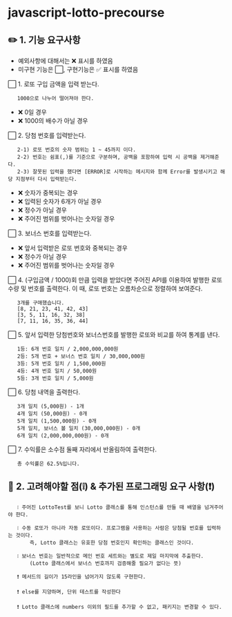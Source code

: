 # javascript-lotto-precourse

## ✏️ 1. 기능 요구사항

- 예외사항에 대해서는 ❌ 표시를 하였음
- 미구현 기능은 ⬜, 구현기능은 ✅ 표시를 하였음

⬜ 1. 로또 구입 금액을 입력 받는다.

       1000으로 나누어 떨어져야 한다.

- ❌ 0일 경우
- ❌ 1000의 배수가 아닐 경우

⬜ 2. 당첨 번호를 입력받는다.

       2-1) 로또 번호의 숫자 범위는 1 ~ 45까지 이다.
       2-2) 번호는 쉼표(,)를 기준으로 구분하며, 공백을 포함하여 입력 시 공백을 제거해준다.
       2-3) 잘못된 입력을 했다면 [ERROR]로 시작하는 메시지와 함께 Error를 발생시키고 해당 지점부터 다시 입력받는다.

- ❌ 숫자가 중복되는 경우
- ❌ 입력된 숫자가 6개가 아닐 경우
- ❌ 정수가 아닐 경우
- ❌ 주어진 범위를 벗어나는 숫자일 경우

⬜ 3. 보너스 번호를 입력받는다.

- ❌ 앞서 입력받은 로또 번호와 중복되는 경우
- ❌ 정수가 아닐 경우
- ❌ 주어진 범위를 벗어나는 숫자일 경우

⬜ 4. (구입금액 / 1000)회 만큼 입력을 받았다면 주어진 API를 이용하여 발행한 로또 수량 및 번호를 출력한다. 이 때, 로또 번호는 오름차순으로 정렬하여 보여준다.

       3개를 구매했습니다.
       [8, 21, 23, 41, 42, 43]
       [3, 5, 11, 16, 32, 38]
       [7, 11, 16, 35, 36, 44]

⬜ 5. 앞서 입력한 당첨번호와 보너스번호를 발행한 로또와 비교를 하여 통계를 낸다.

       1등: 6개 번호 일치 / 2,000,000,000원
       2등: 5개 번호 + 보너스 번호 일치 / 30,000,000원
       3등: 5개 번호 일치 / 1,500,000원
       4등: 4개 번호 일치 / 50,000원
       5등: 3개 번호 일치 / 5,000원

⬜ 6. 당첨 내역을 출력한다.

       3개 일치 (5,000원) - 1개
       4개 일치 (50,000원) - 0개
       5개 일치 (1,500,000원) - 0개
       5개 일치, 보너스 볼 일치 (30,000,000원) - 0개
       6개 일치 (2,000,000,000원) - 0개

⬜ 7. 수익률은 소수점 둘째 자리에서 반올림하여 출력한다.

       총 수익률은 62.5%입니다.

## 🚨 2. 고려해야할 점(❕) & 추가된 프로그래밍 요구 사항(❗)

       ❕ 주어진 LottoTest를 보니 Lotto 클래스를 통해 인스턴스를 만들 때 배열을 넘겨주어야 한다.

       ❕ 수동 로또가 아니라 자동 로또이다. 프로그램을 사용하는 사람은 당첨될 번호를 입력하는 것이다.
           즉, Lotto 클래스는 유효한 당첨 번호인지 확인하는 클래스인 것이다.

       ❕ 보너스 번호는 일반적으로 메인 번호 세트와는 별도로 제일 마지막에 추출한다.
           (Lotto 클래스에서 보너스 번호까지 검증해줄 필요가 없다는 뜻)

       ❗ 메서드의 길이가 15라인을 넘어가지 않도록 구현한다.

       ❗ else를 지양하며, 단위 테스트를 작성한다

       ❗ Lotto 클래스에 numbers 이외의 필드를 추가할 수 없고, 패키지는 변경할 수 있다.
